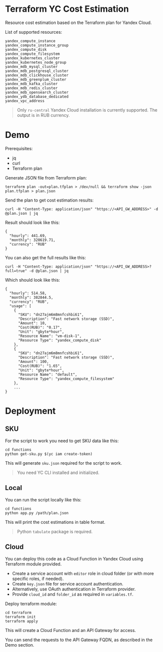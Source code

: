 # Terraform YC Cost Estimation
Resource cost estimation based on the Terraform plan for Yandex Cloud.

List of supported resources:
```
yandex_compute_instance
yandex_compute_instance_group
yandex_compute_disk
yandex_compute_filesystem
yandex_kubernetes_cluster
yandex_kubernetes_node_group
yandex_mdb_mysql_cluster
yandex_mdb_postgresql_cluster
yandex_mdb_clickhouse_cluster
yandex_mdb_greenplum_cluster
yandex_mdb_kafka_cluster
yandex_mdb_redis_cluster
yandex_mdb_opensearch_cluster
yandex_ydb_database_dedicated
yandex_vpc_address
```

> Only `ru-central` Yandex Cloud installation is currently supported. The output is in RUB currency.

# Demo

Prerequisites:
- jq
- curl
- Terraform plan

Generate JSON file from Terraform plan:
```
terraform plan -out=plan.tfplan > /dev/null && terraform show -json plan.tfplan > plan.json
```

Send the plan to get cost estimation results:
```
curl -H "Content-Type: application/json" "https://<API_GW_ADDRESS>" -d @plan.json | jq
```

Result should look like this:
```
{
  "hourly": 441.69,
  "monthly": 328619.71,
  "currency": "RUB"
}
```
You can also get the full results like this:
```
curl -H "Content-Type: application/json" "https://<API_GW_ADDRESS>?full=true" -d @plan.json | jq
```
Which should look like this:
```
{
  "hourly": 514.58,
  "monthly": 382844.5,
  "currency": "RUB",
  "usage": [
    {
      "SKU": "dn27ajm6m8mnfcshbi61",
      "Description": "Fast network storage (SSD)",
      "Amount": 10,
      "Cost(RUB)": "0.17",
      "Unit": "gbyte*hour",
      "Resource Name": "vm-disk-1",
      "Resource Type": "yandex_compute_disk"
    },
    {
      "SKU": "dn27ajm6m8mnfcshbi61",
      "Description": "Fast network storage (SSD)",
      "Amount": 100,
      "Cost(RUB)": "1.65",
      "Unit": "gbyte*hour",
      "Resource Name": "default",
      "Resource Type": "yandex_compute_filesystem"
    },
    ...
}
```

# Deployment

## SKU

For the script to work you need to get SKU data like this:

```
cd functions
python get-sku.py $(yc iam create-token)
```
This will generate `sku.json` required for the script to work.

> You need YC CLI installed and initialized.

## Local

You can run the script locally like this:
```
cd functions
python app.py /path/plan.json
```
This will print the cost estimations in table format.

> Python `tabulate` package is required.

## Cloud

You can deploy this code as a Cloud Function in Yandex Cloud using Terraform module provided.

- Create a service account with `editor` role in cloud folder (or with more specific roles, if needed).
- Create `key.json` file for service account authentication.
- Alternatively, use OAuth authentication in Terraform provider.
- Provide `cloud_id` and `folder_id` as required in `variables.tf`.

Deploy terraform module:
```
cd terraform
terraform init
terraform apply
```

This will create a Cloud Function and an API Gateway for access.

You can send the requests to the API Gateway FQDN, as described in the Demo section.
